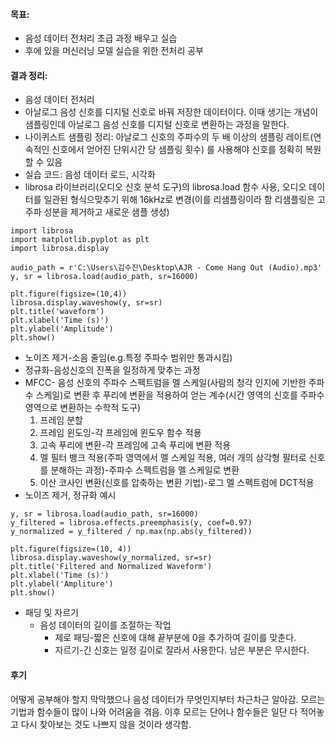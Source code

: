 #### 목표: 
- 음성 데이터 전처리 초급 과정 배우고 실습
- 후에 있을 머신러닝 모델 실습을 위한 전처리 공부
#### 결과 정리:
- 음성 데이터 전처리
- 아날로그 음성 신호를 디지털 신호로 바꿔 저장한 데이터이다. 이때 생기는 개념이 샘플링인데 아날로그 음성 신호를 디지털 신호로 변환하는 과정을 말한다. 
- 나이퀴스트 샘플링 정리: 아날로그 신호의 주파수의 두 배 이상의 샘플링 레이트(연속적인 신호에서 얻어진 단위시간 당 샘플링 횟수) 를 사용해야 신호를 정확히 복원할 수 있음
- 실습 코드: 음성 데이터 로드, 시각화
- librosa 라이브러리(오디오 신호 분석 도구)의 librosa.load 함수 사용, 오디오 데이터를 일관된 형식으맞추기 위해 16kHz로 변경(이를 리샘플링이라 함 리샘플링은 고주파 성분을 제거하고 새로운 샘플 생성)
```
import librosa  
import matplotlib.pyplot as plt  
import librosa.display  

audio_path = r'C:\Users\김수진\Desktop\AJR - Come Hang Out (Audio).mp3'  
y, sr = librosa.load(audio_path, sr=16000)  

plt.figure(figsize=(10,4))  
librosa.display.waveshow(y, sr=sr)  
plt.title('waveform')  
plt.xlabel('Time (s)')  
plt.ylabel('Amplitude')  
plt.show()

```

- 노이즈 제거-소음 줄임(e.g.특정 주파수 범위만 통과시킴)
- 정규화-음성신호의 진폭을 일정하게 맞추는 과정
- MFCC- 음성 신호의 주파수 스펙트럼을 멜 스케일(사람의 청각 인지에 기반한 주파수 스케일)로 변환 후 푸리에 변환을 적용하여 얻는 계수(시간 영역의 신호를 주파수 영역으로 변환하는 수학적 도구)
	1. 프레임 분할
	2. 프레임 윈도잉-각 프레임에  윈도우 함수 적용
	3. 고속 푸리에 변환-각 프레임에 고속 푸리에 변환 적용
	4. 멜 필터 뱅크 적용(주파 영역에서 멜 스케일 적용, 여러 개의 삼각형 필터로 신호를 분해하는 과정)-주파수 스펙트럼을 멜 스케일로 변환 
	5. 이산 코사인 변환(신호를 압축하는 변환 기법)-로그 멜 스펙트럼에 DCT적용
- 노이즈 제거, 정규화 예시
```
y, sr = librosa.load(audio_path, sr=16000)  
y_filtered = librosa.effects.preemphasis(y, coef=0.97)  
y_normalized = y_filtered / np.max(np.abs(y_filtered))  

plt.figure(figsize=(10, 4))  
librosa.display.waveshow(y_normalized, sr=sr)  
plt.title('Filtered and Normalized Waveform')  
plt.xlabel('Time (s)')  
plt.ylabel('Ampliture')  
plt.show()
```


-  패딩 및 자르기
	- 음성 데이터의 길이를 조절하는 작업
		- 제로 패딩-짧은 신호에 대해 끝부분에 0을 추가하여 길이를 맞춘다.
		- 자르기-긴 신호는 일정 길이로 잘라서 사용한다. 남은 부분은 무시한다.
#### 후기
어떻게 공부해야 할지 막막했으나 음성 데이터가 무엇인지부터 차근차근 알아감. 모르는 기법과 함수들이 많이 나와 어려움을 겪음. 이후 모르는 단어나 함수들은 일단 다 적어놓고 다시 찾아보는 것도 나쁘지 않을 것이라 생각함. 